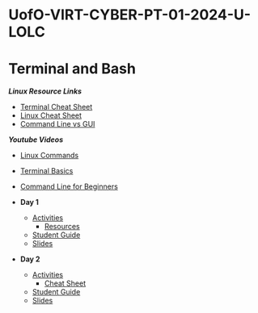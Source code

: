 # UofO-VIRT-CYBER-PT-01-2024-U-LOLC

# Terminal and Bash
**_Linux Resource Links_**
- [Terminal Cheat Sheet](https://terminalcheatsheet.com/)
- [Linux Cheat Sheet](https://gist.github.com/riipandi/3097780)
- [Command Line vs GUI](https://www.computerhope.com/issues/ch000619.htm#:~:text=A%20GUI%20offers%20a%20lot,is%20utilized%20by%20more%20users.&text=A%20computer%20that%20is%20only,system%20resources%20than%20a%20GUI.)

**_Youtube Videos_**
- [Linux Commands ](https://www.youtube.com/watch?v=gd7BXuUQ91w)
- [Terminal Basics](https://www.youtube.com/watch?v=5XgBd6rjuDQ)
- [Command Line for Beginners](https://www.youtube.com/watch?v=uwAqEzhyjtw)

- **Day 1**

    - [Activities](https://git.bootcampcontent.com/University-of-Oregon/UofO-VIRT-CYBER-PT-01-2024-U-LOLC/-/tree/main/03-Terminal-and-Bash/Day%201/Activities?ref_type=heads)
        - [Resources](https://git.bootcampcontent.com/University-of-Oregon/UofO-VIRT-CYBER-PT-01-2024-U-LOLC/-/tree/main/03-Terminal-and-Bash/Day%201/Resources?ref_type=heads)
    - [Student Guide](https://git.bootcampcontent.com/University-of-Oregon/UofO-VIRT-CYBER-PT-01-2024-U-LOLC/-/blob/main/03-Terminal-and-Bash/Day%201/StudentGuide.md?ref_type=heads)
    - [Slides](https://docs.google.com/presentation/d/1somkgdlwclBB7TNYD1QR9-Hc6tMAqMxgC5BHwm8zJFM)
- **Day 2**
    - [Activities](https://git.bootcampcontent.com/University-of-Oregon/UofO-VIRT-CYBER-PT-01-2024-U-LOLC/-/tree/main/03-Terminal-and-Bash/Day%202/Activities?ref_type=heads)
        - [Cheat Sheet](https://git.bootcampcontent.com/University-of-Oregon/UofO-VIRT-CYBER-PT-01-2024-U-LOLC/-/blob/main/03-Terminal-and-Bash/Day%202/Cheatsheet.md?ref_type=heads)
    - [Student Guide](https://git.bootcampcontent.com/University-of-Oregon/UofO-VIRT-CYBER-PT-01-2024-U-LOLC/-/blob/main/03-Terminal-and-Bash/Day%202/StudentGuide.md?ref_type=heads)
    - [Slides](https://docs.google.com/presentation/d/1VOTC2YCClLcO1cJv6rbmcDHEdi7ub7xadupy7aKF3PE)
